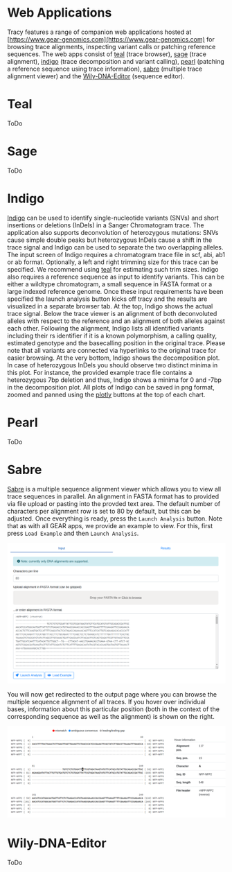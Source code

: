 # Web Applications

Tracy features a range of companion web applications hosted at [https://www.gear-genomics.com](https://www.gear-genomics.com) for browsing trace alignments, inspecting variant calls or patching reference sequences. The web apps consist of [teal](#teal) (trace browser), [sage](#sage) (trace alignment), [indigo](#indigo) (trace decomposition and variant calling), [pearl](#pearl) (patching a reference sequence using trace information), [sabre](#sabre) (multiple trace alignment viewer) and the [Wily-DNA-Editor](#wily-dna-editor) (sequence editor).

# Teal

ToDo

# Sage

ToDo

# Indigo

[Indigo](https://www.gear-genomics.com/indigo) can be used to identify single-nucleotide variants (SNVs) and short insertions or deletions (InDels) in a Sanger Chromatogram trace. The application also supports deconvolution of heterozygous mutations: SNVs cause simple double peaks but heterozygous InDels cause a shift in the trace signal and Indigo can be used to separate the two overlapping alleles. The input screen of Indigo requires a chromatogram trace file in scf, abi, ab1 or ab format. Optionally, a left and right trimming size for this trace can be specified. We recommend using [teal](https://www.gear-genomics.com/teal) for estimating such trim sizes. Indigo also requires a reference sequence as input to identify variants. This can be either a wildtype chromatogram, a small sequence in FASTA format or a large indexed reference genome. Once these input requirements have been specified the launch analysis button kicks off tracy and the results are visualized in a separate browser tab. At the top, Indigo shows the actual trace signal. Below the trace viewer is an alignment of both deconvoluted alleles with respect to the reference and an alignment of both alleles against each other. Following the alignment, Indigo lists all identified variants including their rs identifier if it is a known polymorphism, a calling quality, estimated genotype and the basecalling position in the original trace. Please note that all variants are connected via hyperlinks to the original trace for easier browsing. At the very bottom, Indigo shows the decomposition plot. In case of heterozygous InDels you should observe two distinct minima in this plot. For instance, the provided example trace file contains a heterozygous 7bp deletion and thus, Indigo shows a minima for 0 and -7bp in the decomposition plot. All plots of Indigo can be saved in png format, zoomed and panned using the [plotly](http://help.plot.ly) buttons at the top of each chart.

# Pearl

ToDo

# Sabre

[Sabre](https://www.gear-genomics.com/sabre/) is a multiple sequence alignment
viewer which allows you to view all trace sequences in parallel. An alignment in
FASTA format has to provided via file upload or pasting into the provded text area.
The default number of characters per alignment row is set to 80 by default,
but this can be adjusted.
Once everything is ready, press the `Launch Analysis` button.
Note that as with all GEAR apps, we provide an example to view. For this, first
press `Load Example` and then `Launch Analysis`.

![Sabre input page](./img/sabre-input.png)

You will now get redirected to the output page where you can browse the multiple
sequence alignment of all traces. If you hover over individual bases, information
about this particular position (both in the context of the corresponding sequence
as well as the alignment) is shown on the right.

![Sabre output page](./img/sabre-output.png)

# Wily-DNA-Editor

ToDo
